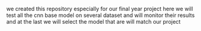 we created this repository especially for our final year project here we will test all the cnn base model on several dataset and will monitor their results and at the last we will select the model that are will match our project 
